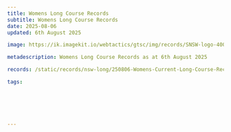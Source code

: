 ```yaml
---
title: Womens Long Course Records
subtitle: Womens Long Course Records
date: 2025-08-06
updated: 6th August 2025

image: https://ik.imagekit.io/webtactics/gtsc/img/records/SNSW-logo-400x600-new.jpg

metadescription: Womens Long Course Records as at 6th August 2025

records: /static/records/nsw-long/250806-Womens-Current-Long-Course-Records.pdf

tags:






---
```





